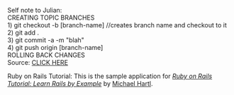 Self note to Julian:<br>
CREATING TOPIC BRANCHES<br>
  <t>1) git checkout -b [branch-name]  //creates branch name and checkout to it<br>
  <t>2) git add .<br>
  <t>3) git commit -a -m "blah"<br>
  <t>4) git push origin [branch-name]<br>
ROLLING BACK CHANGES<br>
	<t>Source: <a href="http://stackoverflow.com/questions/6481575/undo-a-merge-by-pull-request">CLICK HERE</a><br>


Ruby on Rails Tutorial:
This is the sample application for
[*Ruby on Rails Tutorial: Learn Rails by Example*](http://railstutorial.org/)
by [Michael Hartl](http://michaelhartl.com/).
